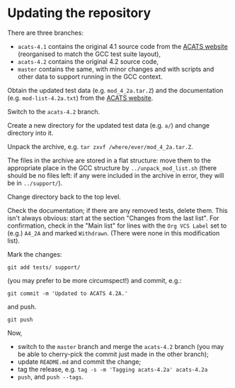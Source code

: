 # Updating the repository #

There are three branches:

* `acats-4.1` contains the original 4.1 source code from the [ACATS website][Ada-Auth] (reorganised to match the GCC test suite layout),
* `acats-4.2` contains the original 4.2 source code,
* `master` contains the same, with minor changes and with scripts and other data to support running in the GCC context.

Obtain the updated test data (e.g. `mod_4_2a.tar.Z`) and the documentation (e.g. `mod-list-4.2a.txt`) from the [ACATS website][Ada-Auth].

Switch to the `acats-4.2` branch.

Create a new directory for the updated test data (e.g. `a/`) and change directory into it.

Unpack the archive, e.g. `tar zxvf /where/ever/mod_4_2a.tar.Z`.

The files in the archive are stored in a flat structure: move them to the appropriate place in the GCC structure by `../unpack_mod_list.sh` (there should be no files left: if any were included in the archive in error, they will be in `../support/`).

Change directory back to the top level.

Check the documentation; if there are any removed tests, delete them. This isn't always obvious: start at the section "Changes from the last list". For confirmation, check in the "Main list" for lines with the `Org VCS Label` set to (e.g.) `A4_2A` and marked `Withdrawn`. (There were none in this modification list).

Mark the changes:
```
git add tests/ support/
```
(you may prefer to be more circumspect!) and commit, e.g.:
```
git commit -m 'Updated to ACATS 4.2A.'
```
and push.
```
git push
```
Now,

* switch to the `master` branch and merge the `acats-4.2` branch (you may be able to cherry-pick the commit just made in the other branch);
* update `README.md` and commit the change;
* tag the release, e.g. `tag -s -m 'Tagging acats-4.2a' acats-4.2a`
* `push`, and `push --tags`.

[Ada-Auth]: http://www.ada-auth.org/acats.html

